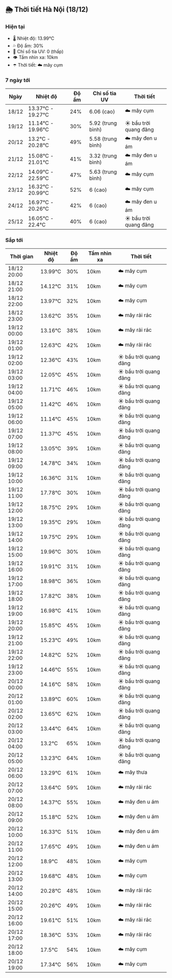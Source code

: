 ## 🌦️ Thời tiết Hà Nội (18/12)

### Hiện tại

- 🌡️ Nhiệt độ: 13.99℃
- 💦 Độ ẩm: 30%
- 🌟 Chỉ số tia UV: 0 (thấp)
- 👁️ Tầm nhìn xa: 10km
- ☂️ Thời tiết: ☁️ mây cụm

### 7 ngày tới

| Ngày | Nhiệt độ | Độ ẩm | Chỉ số tia UV | Thời tiết |
| --- | --- | --- | --- | --- |
| 18/12 | 13.37℃ - 19.27℃ | 24% | 6.06 (cao) | ☁️ mây cụm |
| 19/12 | 11.14℃ - 19.96℃ | 30% | 5.92 (trung bình) | ☀️ bầu trời quang đãng |
| 20/12 | 13.2℃ - 20.28℃ | 49% | 5.58 (trung bình) | ☁️ mây đen u ám |
| 21/12 | 15.08℃ - 21.01℃ | 41% | 3.32 (trung bình) | ☁️ mây đen u ám |
| 22/12 | 14.09℃ - 22.59℃ | 47% | 5.63 (trung bình) | ☁️ mây cụm |
| 23/12 | 16.32℃ - 20.99℃ | 52% | 6 (cao) | ☁️ mây cụm |
| 24/12 | 16.97℃ - 20.26℃ | 42% | 6 (cao) | ☁️ mây đen u ám |
| 25/12 | 16.05℃ - 22.4℃ | 40% | 6 (cao) | ☀️ bầu trời quang đãng |

### Sắp tới

| Thời gian | Nhiệt độ | Độ ẩm | Tầm nhìn xa | Thời tiết |
| --- | --- | --- | --- | --- |
| 18/12 20:00 | 13.99℃ | 30% | 10km | ☁️ mây cụm |
| 18/12 21:00 | 14.12℃ | 31% | 10km | ☁️ mây cụm |
| 18/12 22:00 | 13.97℃ | 32% | 10km | ☁️ mây cụm |
| 18/12 23:00 | 13.62℃ | 35% | 10km | ☁️ mây rải rác |
| 19/12 00:00 | 13.16℃ | 38% | 10km | ☁️ mây rải rác |
| 19/12 01:00 | 12.63℃ | 42% | 10km | ☁️ mây rải rác |
| 19/12 02:00 | 12.36℃ | 43% | 10km | ☀️ bầu trời quang đãng |
| 19/12 03:00 | 12.05℃ | 45% | 10km | ☀️ bầu trời quang đãng |
| 19/12 04:00 | 11.71℃ | 46% | 10km | ☀️ bầu trời quang đãng |
| 19/12 05:00 | 11.42℃ | 46% | 10km | ☀️ bầu trời quang đãng |
| 19/12 06:00 | 11.14℃ | 45% | 10km | ☀️ bầu trời quang đãng |
| 19/12 07:00 | 11.37℃ | 45% | 10km | ☀️ bầu trời quang đãng |
| 19/12 08:00 | 13.05℃ | 39% | 10km | ☀️ bầu trời quang đãng |
| 19/12 09:00 | 14.78℃ | 34% | 10km | ☀️ bầu trời quang đãng |
| 19/12 10:00 | 16.36℃ | 31% | 10km | ☀️ bầu trời quang đãng |
| 19/12 11:00 | 17.78℃ | 30% | 10km | ☀️ bầu trời quang đãng |
| 19/12 12:00 | 18.75℃ | 29% | 10km | ☀️ bầu trời quang đãng |
| 19/12 13:00 | 19.35℃ | 29% | 10km | ☀️ bầu trời quang đãng |
| 19/12 14:00 | 19.75℃ | 29% | 10km | ☀️ bầu trời quang đãng |
| 19/12 15:00 | 19.96℃ | 30% | 10km | ☀️ bầu trời quang đãng |
| 19/12 16:00 | 19.91℃ | 31% | 10km | ☀️ bầu trời quang đãng |
| 19/12 17:00 | 18.98℃ | 36% | 10km | ☀️ bầu trời quang đãng |
| 19/12 18:00 | 17.82℃ | 38% | 10km | ☀️ bầu trời quang đãng |
| 19/12 19:00 | 16.98℃ | 41% | 10km | ☀️ bầu trời quang đãng |
| 19/12 20:00 | 15.85℃ | 45% | 10km | ☀️ bầu trời quang đãng |
| 19/12 21:00 | 15.23℃ | 49% | 10km | ☀️ bầu trời quang đãng |
| 19/12 22:00 | 14.82℃ | 52% | 10km | ☀️ bầu trời quang đãng |
| 19/12 23:00 | 14.46℃ | 55% | 10km | ☀️ bầu trời quang đãng |
| 20/12 00:00 | 14.16℃ | 58% | 10km | ☀️ bầu trời quang đãng |
| 20/12 01:00 | 13.89℃ | 60% | 10km | ☀️ bầu trời quang đãng |
| 20/12 02:00 | 13.65℃ | 62% | 10km | ☀️ bầu trời quang đãng |
| 20/12 03:00 | 13.44℃ | 64% | 10km | ☀️ bầu trời quang đãng |
| 20/12 04:00 | 13.2℃ | 65% | 10km | ☀️ bầu trời quang đãng |
| 20/12 05:00 | 13.23℃ | 64% | 10km | ☀️ bầu trời quang đãng |
| 20/12 06:00 | 13.29℃ | 61% | 10km | ☁️ mây thưa |
| 20/12 07:00 | 13.64℃ | 59% | 10km | ☁️ mây rải rác |
| 20/12 08:00 | 14.37℃ | 55% | 10km | ☁️ mây đen u ám |
| 20/12 09:00 | 15.18℃ | 52% | 10km | ☁️ mây đen u ám |
| 20/12 10:00 | 16.33℃ | 51% | 10km | ☁️ mây đen u ám |
| 20/12 11:00 | 17.65℃ | 49% | 10km | ☁️ mây đen u ám |
| 20/12 12:00 | 18.9℃ | 48% | 10km | ☁️ mây cụm |
| 20/12 13:00 | 19.68℃ | 48% | 10km | ☁️ mây cụm |
| 20/12 14:00 | 20.28℃ | 48% | 10km | ☁️ mây rải rác |
| 20/12 15:00 | 20.26℃ | 49% | 10km | ☁️ mây rải rác |
| 20/12 16:00 | 19.61℃ | 51% | 10km | ☁️ mây rải rác |
| 20/12 17:00 | 18.36℃ | 53% | 10km | ☁️ mây rải rác |
| 20/12 18:00 | 17.5℃ | 54% | 10km | ☁️ mây cụm |
| 20/12 19:00 | 17.34℃ | 56% | 10km | ☁️ mây cụm |
